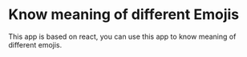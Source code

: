# Know meaning of different Emojis

This app is based on react, you can use this app to know meaning of different emojis.

